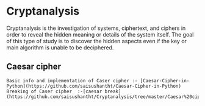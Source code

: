 # Cryptanalysis
Cryptanalysis is the investigation of systems, ciphertext, and ciphers in order to reveal the hidden meaning or details of the system itself. The goal of this type of study is to discover the hidden aspects even if the key or main algorithm is unable to be deciphered.
## Caesar cipher 
    Basic info and implementation of Caser cipher :- [Caesar-Cipher-in-Python](https://github.com/saisushantht/Caesar-Cipher-in-Python)
    Breaking of Caser cipher  :-[caesar break](https://github.com/saisushantht/Cryptanalysis/tree/master/Caesar%20cipher)
